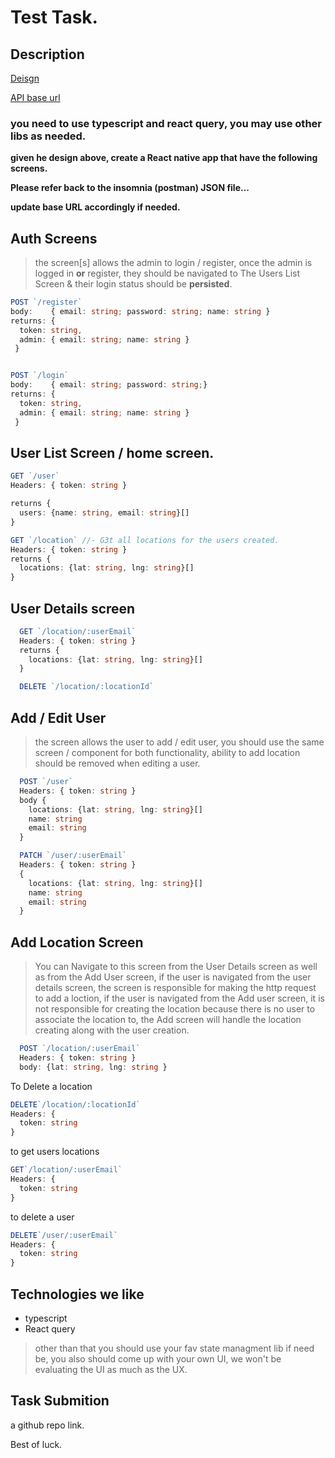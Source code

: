 # Test Task.

## Description

[Deisgn](https://excalidraw.com/#json=0LofTzuKo0JWQQ6H9TOJR,3BH3sBYfM2hkxlZgAI-JjQ)

[API base url](https://aw2zxe2ua5.execute-api.us-east-1.amazonaws.com)

### you need to use typescript and react query, you may use other libs as needed.

**given he design above, create a React native app that have the following screens.**

**Please refer back to the insomnia (postman) JSON file...**

**update base URL accordingly if needed.**

## Auth Screens

> the screen[s] allows the admin to login / register, once the admin is logged in **or** register, they should be navigated to The Users List Screen & their login status should be **persisted**.

```ts
POST `/register`
body:    { email: string; password: string; name: string }
returns: {
  token: string,
  admin: { email: string; name: string }
 }


POST `/login`
body:    { email: string; password: string;}
returns: {
  token: string,
  admin: { email: string; name: string }
 }
```

## User List Screen / home screen.

```ts
GET `/user`
Headers: { token: string }

returns {
  users: {name: string, email: string}[]
}

GET `/location` //- G3t all locations for the users created.
Headers: { token: string }
returns {
  locations: {lat: string, lng: string}[]
}
```

## User Details screen

```ts
  GET `/location/:userEmail`
  Headers: { token: string }
  returns {
    locations: {lat: string, lng: string}[]
  }

  DELETE `/location/:locationId`
```

## Add / Edit User

> the screen allows the user to add / edit user, you should use the same screen / component for both functionality, ability to add location should be removed when editing a user.

```ts
  POST `/user`
  Headers: { token: string }
  body {
    locations: {lat: string, lng: string}[]
    name: string
    email: string
  }

  PATCH `/user/:userEmail`
  Headers: { token: string }
  {
    locations: {lat: string, lng: string}[]
    name: string
    email: string
  }
```

## Add Location Screen

> You can Navigate to this screen from the User Details screen as well as from the Add User screen, if the user is navigated from the user details screen, the screen is responsible for making the http request to add a loction, if the user is navigated from the Add user screen, it is not responsible for creating the location because there is no user to associate the location to, the Add screen will handle the location creating along with the user creation.

```ts
  POST `/location/:userEmail`
  Headers: { token: string }
  body: {lat: string, lng: string }
```

To Delete a location

```ts
DELETE`/location/:locationId`
Headers: {
  token: string
}
```

to get users locations

```ts
GET`/location/:userEmail`
Headers: {
  token: string
}
```

to delete a user

```ts
DELETE`/user/:userEmail`
Headers: {
  token: string
}
```

## Technologies we like

- typescript
- React query

> other than that you should use your fav state managment lib if need be, you also should come up with your own UI, we won't be evaluating the UI as much as the UX.

## Task Submition

a github repo link.

Best of luck.
